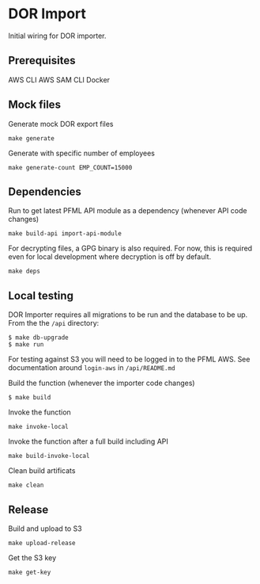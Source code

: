 # DOR Import

Initial wiring for DOR importer.

## Prerequisites

AWS CLI
AWS SAM CLI
Docker

## Mock files

Generate mock DOR export files
```
make generate
```

Generate with specific number of employees
```
make generate-count EMP_COUNT=15000
```

## Dependencies

Run to get latest PFML API module as a dependency (whenever API code changes)

```
make build-api import-api-module
```

For decrypting files, a GPG binary is also required. For now, this is required even for
local development where decryption is off by default.

```
make deps
```

## Local testing

DOR Importer requires all migrations to be run and the database to be up. From the the `/api` directory:
```
$ make db-upgrade
$ make run
```

For testing against S3 you will need to be logged in to the PFML AWS. See documentation around `login-aws` in `/api/README.md`

Build the function (whenever the importer code changes)
```
$ make build
```

Invoke the function
```
make invoke-local
```

Invoke the function after a full build including API
```
make build-invoke-local
```

Clean build artificats
```
make clean
```

## Release

Build and upload to S3
```
make upload-release
```

Get the S3 key
```
make get-key
```
